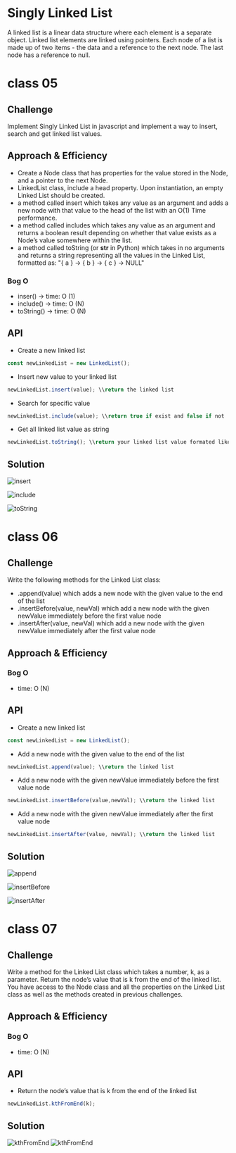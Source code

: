 # Singly Linked List

A linked list is a linear data structure where each element is a separate object. Linked list elements are linked using pointers. Each node of a list is made up of two items - the data and a reference to the next node. The last node has a reference to null.

# class 05

## Challenge

Implement Singly Linked List in javascript and implement a way to insert, search and get linked list values.

## Approach & Efficiency

- Create a Node class that has properties for the value stored in the Node, and a pointer to the next Node.
- LinkedList class, include a head property. Upon instantiation, an empty Linked List should be created.
- a method called insert which takes any value as an argument and adds a new node with that value to the head of the list with an O(1) Time performance.
- a method called includes which takes any value as an argument and returns a boolean result depending on whether that value exists as a Node’s value somewhere within the list.
- a method called toString (or __str__ in Python) which takes in no arguments and returns a string representing all the values in the Linked List, formatted as:
"{ a } -> { b } -> { c } -> NULL"

### Bog O
- inser() -> time: O (1)
- include() -> time: O (N)
- toString() -> time: O (N)



## API

- Create a new linked list

```javascript
const newLinkedList = new LinkedList();
```

- Insert new value to your linked list

```javascript
newLinkedList.insert(value); \\return the linked list
```

- Search for specific value

```javascript
newLinkedList.include(value); \\return true if exist and false if not
```

- Get all linked list value as string

```javascript
newLinkedList.toString(); \\return your linked list value formated like "{ value } -> { value } -> { value } -> NULL"
```

## Solution
![insert](../../assets/insert.JPG)

![include](../../assets/include.JPG)

![toString](../../assets/toString.JPG)


# class 06

## Challenge

Write the following methods for the Linked List class:
- .append(value) which adds a new node with the given value to the end of the list
- .insertBefore(value, newVal) which add a new node with the given newValue immediately before the first value node
- .insertAfter(value, newVal) which add a new node with the given newValue immediately after the first value node

## Approach & Efficiency

### Bog O
- time: O (N)

## API

- Create a new linked list

```javascript
const newLinkedList = new LinkedList();
```

- Add a new node with the given value to the end of the list

```javascript
newLinkedList.append(value); \\return the linked list
```

- Add a new node with the given newValue immediately before the first value node

```javascript
newLinkedList.insertBefore(value,newVal); \\return the linked list
```

- Add a new node with the given newValue immediately after the first value node

```javascript
newLinkedList.insertAfter(value, newVal); \\return the linked list
```


## Solution
![append](../../assets/append.JPG)

![insertBefore](../../assets/insertBefore.JPG)

![insertAfter](../../assets/insertAfter.JPG)


# class 07

## Challenge

Write a method for the Linked List class which takes a number, k, as a parameter. Return the node’s value that is k from the end of the linked list. You have access to the Node class and all the properties on the Linked List class as well as the methods created in previous challenges.


## Approach & Efficiency

### Bog O
- time: O (N)

## API

- Return the node’s value that is k from the end of the linked list

```javascript
newLinkedList.kthFromEnd(k);
```


## Solution
![kthFromEnd](../../assets/k1.JPG)
![kthFromEnd](../../assets/k2.JPG)





